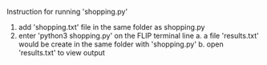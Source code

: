 Instruction for running 'shopping.py'

1. add 'shopping.txt' file in the same folder as shopping.py
2. enter 'python3 shopping.py' on the FLIP terminal line
	a. a file  'results.txt' would be create in the same folder with 'shopping.py'
	b. open 'results.txt' to view output